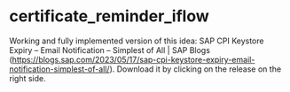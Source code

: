 # certificate_reminder_iflow
Working and fully implemented version of this idea: SAP CPI Keystore Expiry – Email Notification – Simplest of All | SAP Blogs (https://blogs.sap.com/2023/05/17/sap-cpi-keystore-expiry-email-notification-simplest-of-all/). 
Download it by clicking on the release on the right side.

